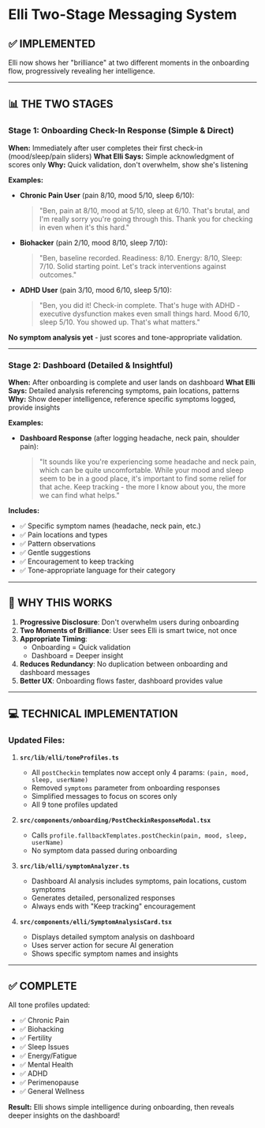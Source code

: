 # Elli Two-Stage Messaging System

## ✅ IMPLEMENTED

Elli now shows her "brilliance" at two different moments in the onboarding flow, progressively revealing her intelligence.

---

## 📊 THE TWO STAGES

### **Stage 1: Onboarding Check-In Response** (Simple & Direct)
**When:** Immediately after user completes their first check-in (mood/sleep/pain sliders)
**What Elli Says:** Simple acknowledgment of scores only
**Why:** Quick validation, don't overwhelm, show she's listening

**Examples:**
- **Chronic Pain User** (pain 8/10, mood 5/10, sleep 6/10):
  > "Ben, pain at 8/10, mood at 5/10, sleep at 6/10. That's brutal, and I'm really sorry you're going through this. Thank you for checking in even when it's this hard."

- **Biohacker** (pain 2/10, mood 8/10, sleep 7/10):
  > "Ben, baseline recorded. Readiness: 8/10. Energy: 8/10, Sleep: 7/10. Solid starting point. Let's track interventions against outcomes."

- **ADHD User** (pain 3/10, mood 6/10, sleep 5/10):
  > "Ben, you did it! Check-in complete. That's huge with ADHD - executive dysfunction makes even small things hard. Mood 6/10, sleep 5/10. You showed up. That's what matters."

**No symptom analysis yet** - just scores and tone-appropriate validation.

---

### **Stage 2: Dashboard (Detailed & Insightful)**
**When:** After onboarding is complete and user lands on dashboard
**What Elli Says:** Detailed analysis referencing symptoms, pain locations, patterns
**Why:** Show deeper intelligence, reference specific symptoms logged, provide insights

**Examples:**
- **Dashboard Response** (after logging headache, neck pain, shoulder pain):
  > "It sounds like you're experiencing some headache and neck pain, which can be quite uncomfortable. While your mood and sleep seem to be in a good place, it's important to find some relief for that ache. Keep tracking - the more I know about you, the more we can find what helps."

**Includes:**
- ✅ Specific symptom names (headache, neck pain, etc.)
- ✅ Pain locations and types
- ✅ Pattern observations
- ✅ Gentle suggestions
- ✅ Encouragement to keep tracking
- ✅ Tone-appropriate language for their category

---

## 🎯 WHY THIS WORKS

1. **Progressive Disclosure**: Don't overwhelm users during onboarding
2. **Two Moments of Brilliance**: User sees Elli is smart twice, not once
3. **Appropriate Timing**: 
   - Onboarding = Quick validation
   - Dashboard = Deeper insight
4. **Reduces Redundancy**: No duplication between onboarding and dashboard messages
5. **Better UX**: Onboarding flows faster, dashboard provides value

---

## 💻 TECHNICAL IMPLEMENTATION

### Updated Files:
1. **`src/lib/elli/toneProfiles.ts`**
   - All `postCheckin` templates now accept only 4 params: `(pain, mood, sleep, userName)`
   - Removed `symptoms` parameter from onboarding responses
   - Simplified messages to focus on scores only
   - All 9 tone profiles updated

2. **`src/components/onboarding/PostCheckinResponseModal.tsx`**
   - Calls `profile.fallbackTemplates.postCheckin(pain, mood, sleep, userName)`
   - No symptom data passed during onboarding

3. **`src/lib/elli/symptomAnalyzer.ts`**
   - Dashboard AI analysis includes symptoms, pain locations, custom symptoms
   - Generates detailed, personalized responses
   - Always ends with "Keep tracking" encouragement

4. **`src/components/elli/SymptomAnalysisCard.tsx`**
   - Displays detailed symptom analysis on dashboard
   - Uses server action for secure AI generation
   - Shows specific symptom names and insights

---

## ✅ COMPLETE

All tone profiles updated:
- ✅ Chronic Pain
- ✅ Biohacking
- ✅ Fertility
- ✅ Sleep Issues
- ✅ Energy/Fatigue
- ✅ Mental Health
- ✅ ADHD
- ✅ Perimenopause
- ✅ General Wellness

**Result:** Elli shows simple intelligence during onboarding, then reveals deeper insights on the dashboard!







